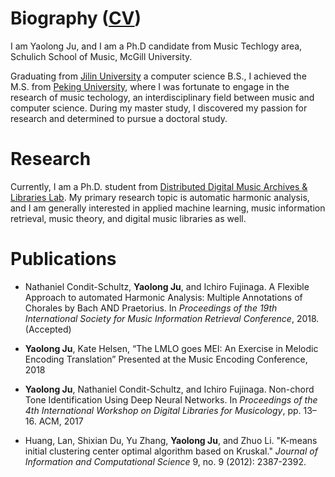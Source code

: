 # Biography ([CV]())

I am Yaolong Ju, and I am a Ph.D candidate from Music Techlogy area, Schulich School of Music, McGill University. 

Graduating from [Jilin University](https://www.jlu.edu.cn/) a computer science B.S., I achieved the M.S. from [Peking University](http://www.cis.pku.edu.cn/auditory/auditory.htm), where I was fortunate to engage in the research of music techology, an interdisciplinary field between music and computer science. During my master study, I discovered my passion for research and determined to pursue a doctoral study. 

# Research

Currently, I am a Ph.D. student from [Distributed Digital Music Archives & Libraries Lab](http://ddmal.music.mcgill.ca/). My primary research topic is automatic harmonic analysis, and I am generally interested in applied machine learning, music information retrieval, music theory, and digital music libraries as well.

# Publications 

* Nathaniel Condit-Schultz, __Yaolong Ju__, and Ichiro Fujinaga. A Flexible Approach to automated Harmonic Analysis: Multiple Annotations of Chorales by Bach AND Praetorius. In *Proceedings of the 19th International Society for Music Information Retrieval Conference*, 2018. (Accepted)

* __Yaolong Ju__, Kate Helsen, “The LMLO goes MEI: An Exercise in Melodic Encoding Translation” Presented at the Music Encoding Conference, 2018

* __Yaolong Ju__, Nathaniel Condit-Schultz, and Ichiro Fujinaga. Non-chord Tone Identification Using Deep Neural Networks. In *Proceedings of the 4th International Workshop on Digital Libraries for Musicology*,
pp. 13–16. ACM, 2017

* Huang, Lan, Shixian Du, Yu Zhang, __Yaolong Ju__, and Zhuo Li. "K-means initial clustering center optimal algorithm based on Kruskal." *Journal of Information and Computational Science* 9, no. 9 (2012): 2387-2392.

